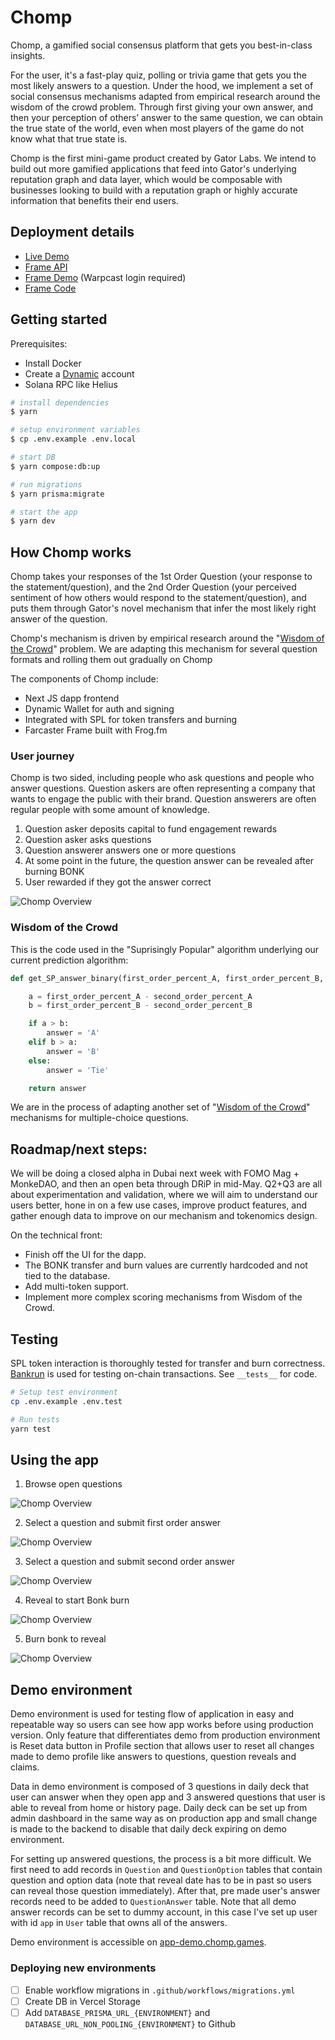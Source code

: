 # Chomp

Chomp, a gamified social consensus platform that gets you best-in-class insights.

For the user, it's a fast-play quiz, polling or trivia game that gets you the most likely answers to a question. Under the hood, we implement a set of social consensus mechanisms adapted from empirical research around the wisdom of the crowd problem. Through first giving your own answer, and then your perception of others’ answer to the same question, we can obtain the true state of the world, even when most players of the game do not know what that true state is.

Chomp is the first mini-game product created by Gator Labs. We intend to build out more gamified applications that feed into Gator's underlying reputation graph and data layer, which would be composable with businesses looking to build with a reputation graph or highly accurate information that benefits their end users.

## Deployment details

- [Live Demo](https://gator-chomp.vercel.app/)
- [Frame API](https://chomp-frame.vercel.app/api)
- [Frame Demo](https://warpcast.com/~/developers/frames?url=https%3A%2F%2Fchomp-frame.vercel.app%2Fapi) (Warpcast login required)
- [Frame Code](https://github.com/gator-labs/chomp-frame)

## Getting started

Prerequisites:

- Install Docker
- Create a [Dynamic](https://www.dynamic.xyz/) account
- Solana RPC like Helius

```sh
# install dependencies
$ yarn

# setup environment variables
$ cp .env.example .env.local

# start DB
$ yarn compose:db:up

# run migrations
$ yarn prisma:migrate

# start the app
$ yarn dev
```

## How Chomp works

Chomp takes your responses of the 1st Order Question (your response to the statement/question), and the 2nd Order Question (your perceived sentiment of how others would respond to the statement/question), and puts them through Gator's novel mechanism that infer the most likely right answer of the question.

Chomp's mechanism is driven by empirical research around the "[Wisdom of the Crowd](https://arxiv.org/pdf/2102.02666.pdf)" problem. We are adapting this mechanism for several question formats and rolling them out gradually on Chomp

The components of Chomp include:

- Next JS dapp frontend
- Dynamic Wallet for auth and signing
- Integrated with SPL for token transfers and burning
- Farcaster Frame built with Frog.fm

### User journey

Chomp is two sided, including people who ask questions and people who answer questions. Question askers are often representing a company that wants to engage the public with their brand. Question answerers are often regular people with some amount of knowledge.

1. Question asker deposits capital to fund engagement rewards
2. Question asker asks questions
3. Question answerer answers one or more questions
4. At some point in the future, the question answer can be revealed after burning BONK
5. User rewarded if they got the answer correct

![Chomp Overview](./docs/ChompOverview.jpg)

### Wisdom of the Crowd

This is the code used in the "Suprisingly Popular" algorithm underlying our current prediction algorithm:

```py
def get_SP_answer_binary(first_order_percent_A, first_order_percent_B, second_order_percent_A, second_order_percent_B):

    a = first_order_percent_A - second_order_percent_A
    b = first_order_percent_B - second_order_percent_B

    if a > b:
        answer = 'A'
    elif b > a:
        answer = 'B'
    else:
        answer = 'Tie'

    return answer
```

We are in the process of adapting another set of "[Wisdom of the Crowd](https://arxiv.org/pdf/2102.02666.pdf)" mechanisms for multiple-choice questions.

## Roadmap/next steps:

We will be doing a closed alpha in Dubai next week with FOMO Mag + MonkeDAO, and then an open beta through DRiP in mid-May. Q2+Q3 are all about experimentation and validation, where we will aim to understand our users better, hone in on a few use cases, improve product features, and gather enough data to improve on our mechanism and tokenomics design.

On the technical front:

- Finish off the UI for the dapp.
- The BONK transfer and burn values are currently hardcoded and not tied to the database.
- Add multi-token support.
- Implement more complex scoring mechanisms from Wisdom of the Crowd.

## Testing

SPL token interaction is thoroughly tested for transfer and burn correctness. [Bankrun](https://github.com/kevinheavey/solana-bankrun/tree/main) is used for testing on-chain transactions. See `__tests__` for code.

```sh
# Setup test environment
cp .env.example .env.test

# Run tests
yarn test
```

## Using the app

1. Browse open questions

![Chomp Overview](./docs/walk1.png)

2. Select a question and submit first order answer

![Chomp Overview](./docs/walk2.png)

3. Select a question and submit second order answer

![Chomp Overview](./docs/walk3.png)

4. Reveal to start Bonk burn

![Chomp Overview](./docs/walk4.png)

5. Burn bonk to reveal

![Chomp Overview](./docs/walk5.png)

## Demo environment

Demo environment is used for testing flow of application in easy and repeatable
way so users can see how app works before using production version. Only feature
that differentiates demo from production environment is Reset data button in
Profile section that allows user to reset all changes made to demo profile like
answers to questions, question reveals and claims.

Data in demo environment is composed of 3 questions in daily deck that user can
answer when they open app and 3 answered questions that user is able to reveal
from home or history page. Daily deck can be set up from admin dashboard in the
same way as on production app and small change is made to the backend to disable
that daily deck expiring on demo environment.

For setting up answered questions, the process is a bit more difficult. We first
need to add records in `Question` and `QuestionOption` tables that contain
question and option data (note that reveal date has to be in past so users can
reveal those question immediately). After that, pre made user's answer records
need to be added to `QuestionAnswer` table. Note that all demo answer records
can be set to dummy account, in this case I've set up user with id `app` in
`User` table that owns all of the answers.

Demo environment is accessible on [app-demo.chomp.games](https://app-demo.chomp.games/).

### Deploying new environments

- [ ] Enable workflow migrations in `.github/workflows/migrations.yml`
- [ ] Create DB in Vercel Storage
- [ ] Add `DATABASE_PRISMA_URL_{ENVIRONMENT}` and `DATABASE_URL_NON_POOLING_{ENVIRONMENT}` to Github
